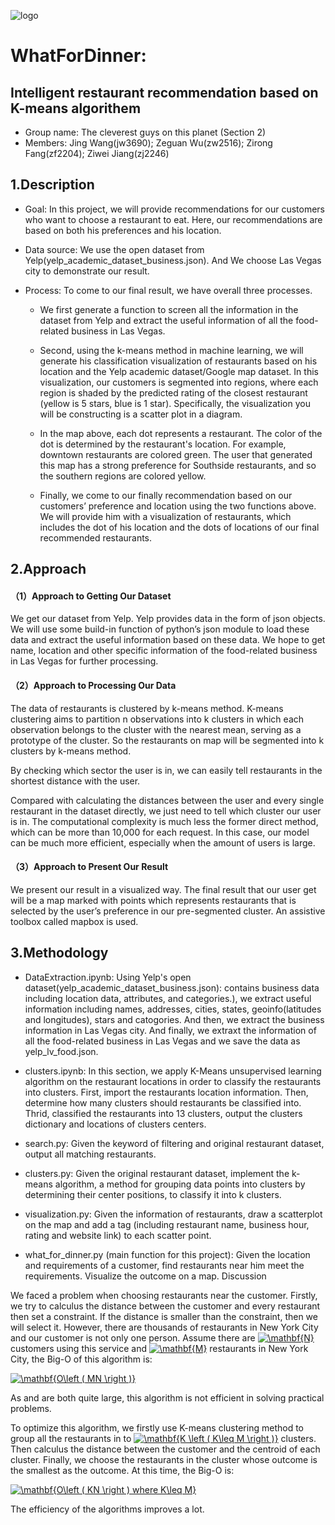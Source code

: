 ![logo](https://raw.githubusercontent.com/rachelzirongfang/WhatForDinner/master/img-storage/logo1.png)

# WhatForDinner: 
## Intelligent restaurant recommendation based on K-means algorithem
* Group name: The cleverest guys on this planet (Section 2)
* Members: Jing Wang(jw3690); Zeguan Wu(zw2516); Zirong Fang(zf2204); Ziwei Jiang(zj2246)

## 1.Description

* Goal: In this project, we will provide recommendations for our customers who want to choose a restaurant to eat. Here, our recommendations are based on both his preferences and his location.

* Data source: We use the open dataset from Yelp(yelp_academic_dataset_business.json). And We choose Las Vegas city to demonstrate our result.

* Process: To come to our final result, we have overall three processes.

  - We first generate a function to screen all the information in the dataset from Yelp and extract the useful information of all the food-related business in Las Vegas.

  - Second, using the k-means method in machine learning, we will generate his classification visualization of restaurants based on his location and the Yelp academic dataset/Google map dataset. In this visualization, our customers is segmented into regions, where each region is shaded by the predicted rating of the closest restaurant (yellow is 5 stars, blue is 1 star). Specifically, the visualization you will be constructing is a scatter plot in a diagram.

  - In the map above, each dot represents a restaurant. The color of the dot is determined by the restaurant's location. For example, downtown restaurants are colored green. The user that generated this map has a strong preference for Southside restaurants, and so the southern regions are colored yellow.

  - Finally, we come to our finally recommendation based on our customers’ preference and location using the two functions above. We will provide him with a visualization of restaurants, which includes the dot of his location and the dots of locations of our final recommended restaurants.


## 2.Approach

#### （1）Approach to Getting Our Dataset
 
 We get our dataset from Yelp. Yelp provides data in the form of json objects. We will use some build-in function of python’s json module to load these data and extract the useful information based on these data. We hope to get name, location and other specific information of the food-related business in Las Vegas for further processing.

#### （2）Approach to Processing Our Data
The data of restaurants is clustered by k-means method. K-means clustering aims to partition n observations into k clusters in which each observation belongs to the cluster with the nearest mean, serving as a prototype of the cluster. So the restaurants on map will be segmented into k clusters by k-means method.

By checking which sector the user is in, we can easily tell restaurants in the shortest distance with the user.

Compared with calculating the distances between the user and every single restaurant in the dataset directly, we just need to tell which cluster our user is in. The computational complexity is much less the former direct method, which can be more than 10,000 for each request. In this case, our model can be much more efficient, especially when the amount of users is large.

#### （3）Approach to Present Our Result
We present our result in a visualized way. The final result that our user get will be a map marked with points which represents restaurants that is selected by the user’s preference in our pre-segmented cluster. An assistive toolbox called mapbox is used.

## 3.Methodology

* DataExtraction.ipynb: Using Yelp's open dataset(yelp_academic_dataset_business.json): contains business data including location data, attributes, and categories.), we extract useful information including names, addresses, cities, states, geoinfo(latitudes and longitudes), stars and catogories. And then, we extract the business information in Las Vegas city. And finally, we extraxt the information of all the food-related business in Las Vegas and we save the data as yelp_lv_food.json.

* clusters.ipynb: In this section, we apply K-Means unsupervised learning algorithm on the restaurant locations in order to classify the restaurants into clusters. First, import the restaurants location information. Then, determine how many clusters should restaurants be classified into. Thrid, classified the restaurants into 13 clusters, output the clusters dictionary and locations of clusters centers.

* search.py: Given the keyword of filtering and original restaurant dataset, output all matching restaurants.

* clusters.py: Given the original restaurant dataset, implement the k-means algorithm, a method for grouping data points into 
clusters by determining their center positions, to classify it into k clusters.

* visualization.py: Given the information of restaurants, draw a scatterplot on the map and add a tag (including restaurant name, business hour, rating and website link) to each scatter point.

* what_for_dinner.py (main function for this project): Given the location and requirements of a customer, find restaurants near him meet the requirements. Visualize the outcome on a map.
Discussion

We faced a problem when choosing restaurants near the customer. Firstly, we try to calculus the distance between the customer and every restaurant then set a constraint. If the distance is smaller than the constraint, then we will select it. However, there are thousands of restaurants in New York City and our customer is not only one person. Assume there are <a href="https://www.codecogs.com/eqnedit.php?latex=\dpi{150}&space;\mathbf{N}" target="_blank"><img src="https://latex.codecogs.com/gif.latex?\dpi{150}&space;\mathbf{N}" title="\mathbf{N}" /></a> customers using this service and <a href="https://www.codecogs.com/eqnedit.php?latex=\dpi{150}&space;\mathbf{M}" target="_blank"><img src="https://latex.codecogs.com/gif.latex?\dpi{150}&space;\mathbf{M}" title="\mathbf{M}" /></a> restaurants in New York City, the Big-O of this algorithm is:

<a href="https://www.codecogs.com/eqnedit.php?latex=\dpi{150}&space;\mathbf{O\left&space;(&space;MN&space;\right&space;)}" target="_blank"><img src="https://latex.codecogs.com/gif.latex?\dpi{150}&space;\mathbf{O\left&space;(&space;MN&space;\right&space;)}" title="\mathbf{O\left ( MN \right )}" /></a>

As  and  are both quite large, this algorithm is not efficient in solving practical problems.

To optimize this algorithm, we firstly use K-means clustering method to group all the restaurants in to <a href="https://www.codecogs.com/eqnedit.php?latex=\dpi{150}&space;\mathbf{K&space;\left&space;(&space;K\leq&space;M&space;\right&space;)}" target="_blank"><img src="https://latex.codecogs.com/gif.latex?\dpi{150}&space;\mathbf{K&space;\left&space;(&space;K\leq&space;M&space;\right&space;)}" title="\mathbf{K \left ( K\leq M \right )}" /></a> clusters. Then calculus the distance between the customer and the centroid of each cluster. Finally, we choose the restaurants in the cluster whose outcome is the smallest as the outcome. At this time, the Big-O is:

<a href="https://www.codecogs.com/eqnedit.php?latex=\dpi{150}&space;\bg_white&space;\mathbf{O\left&space;(&space;KN&space;\right&space;)&space;where&space;K\leq&space;M}" target="_blank"><img src="https://latex.codecogs.com/gif.latex?\dpi{150}&space;\bg_white&space;\mathbf{O\left&space;(&space;KN&space;\right&space;)&space;where&space;K\leq&space;M}" title="\mathbf{O\left ( KN \right ) where K\leq M}" /></a>

The efficiency of the algorithms improves a lot.
